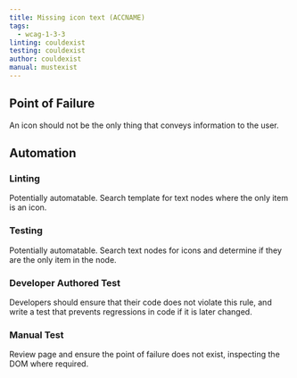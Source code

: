 ```yaml
---
title: Missing icon text (ACCNAME)
tags: 
  - wcag-1-3-3
linting: couldexist
testing: couldexist
author: couldexist
manual: mustexist
---
```


## Point of Failure
An icon should not be the only thing that conveys information to the user.

## Automation

### Linting
Potentially automatable. Search template for text nodes where the only item is an icon.

### Testing
Potentially automatable. Search text nodes for icons and determine if they are the only item in the node.

### Developer Authored Test
Developers should ensure that their code does not violate this rule, and write a test that prevents regressions in code if it is later changed.

### Manual Test
Review page and ensure the point of failure does not exist, inspecting the DOM where required.
